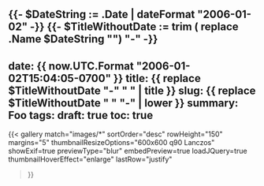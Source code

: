 {{- $DateString := .Date | dateFormat "2006-01-02" -}}
{{- $TitleWithoutDate := trim ( replace .Name $DateString "") "-" -}}
---

date: {{ now.UTC.Format "2006-01-02T15:04:05-0700" }}
title: {{ replace $TitleWithoutDate "-" " " | title }}
slug: {{ replace $TitleWithoutDate " " "-" | lower }}
summary:
  Foo
tags:
draft: true
toc: true
---

{{<
gallery match="images/*"
sortOrder="desc"
rowHeight="150"
margins="5"
thumbnailResizeOptions="600x600 q90 Lanczos" showExif=true
previewType="blur"
embedPreview=true
loadJQuery=true
thumbnailHoverEffect="enlarge"
lastRow="justify"
>}}
